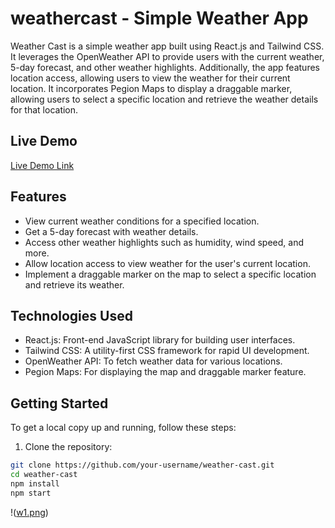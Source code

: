 # weathercast - Simple Weather App

Weather Cast is a simple weather app built using React.js and Tailwind CSS. It leverages the OpenWeather API to provide users with the current weather, 5-day forecast, and other weather highlights. Additionally, the app features location access, allowing users to view the weather for their current location. It incorporates Pegion Maps to display a draggable marker, allowing users to select a specific location and retrieve the weather details for that location.

## Live Demo

[Live Demo Link](https://weathercast-brown.vercel.app/)

## Features

- View current weather conditions for a specified location.
- Get a 5-day forecast with weather details.
- Access other weather highlights such as humidity, wind speed, and more.
- Allow location access to view weather for the user's current location.
- Implement a draggable marker on the map to select a specific location and retrieve its weather.

## Technologies Used

- React.js: Front-end JavaScript library for building user interfaces.
- Tailwind CSS: A utility-first CSS framework for rapid UI development.
- OpenWeather API: To fetch weather data for various locations.
- Pegion Maps: For displaying the map and draggable marker feature.

## Getting Started

To get a local copy up and running, follow these steps:

1. Clone the repository:

```bash
git clone https://github.com/your-username/weather-cast.git
cd weather-cast
npm install
npm start
```
!([w1.png](https://github.com/SandhyaR1007/weathercast/blob/main/src/assets/w1.png))
